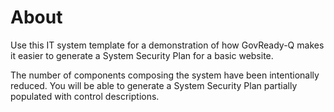 # About

Use this IT system template for a demonstration of how GovReady-Q makes it easier to generate a System Security Plan for a basic website.

The number of components composing the system have been intentionally reduced. You will be able to generate a System Security Plan partially populated with control descriptions.


